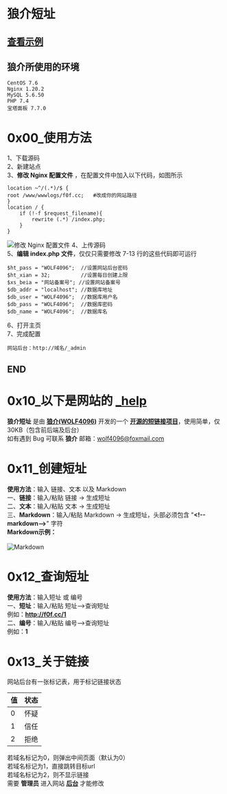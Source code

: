 # 狼介短址
## [查看示例][6]
## 狼介所使用的环境
    CentOS 7.6  
    Nginx 1.20.2  
    MySQL 5.6.50  
    PHP 7.4  
    宝塔面板 7.7.0
# 0x00_使用方法
1、下载源码  
2、新建站点  
3、**修改 Nginx 配置文件** ，在配置文件中加入以下代码，如图所示

    location ~^/(.*)/$ {
    root /www/wwwlogs/f0f.cc;   #改成你的网站路径
    }
    location / {
        if (!-f $request_filename){
            rewrite (.*) /index.php;
        }
    }
![修改 Nginx 配置文件][3]
4、上传源码  
5、**编辑 index.php 文件**，仅仅只需要修改 7-13 行的这些代码即可运行

    $ht_pass = "WOLF4096";  //设置网站后台密码
    $ht_xian = 32;          //设置每日创建上限
    $xs_beia = "网站备案号"; //设置网站备案号
    $db_addr = "localhost"; //数据库地址
    $db_user = "WOLF4096";  //数据库用户名
    $db_pass = "WOLF4096";  //数据库密码
    $db_name = "WOLF4096";  //数据库名
6、打开主页  
7、完成配置  

    网站后台：http://域名/_admin
## END

# 0x10_以下是网站的 [_help][7]

**狼介短址** 是由 **[狼介(WOLF4096)][1]** 开发的一个 **[开源的短链接项目][2]**，使用简单，仅 30KB（包含前后端及后台）  
如有遇到 Bug 可联系 **狼介**  邮箱：wolf4096@foxmail.com

# 0x11_创建短址
**使用方法**：输入 链接、文本 以及 Markdown  
一、**链接**：输入/粘贴 链接 → 生成短址  
二、**文本**：输入/粘贴 文本 → 生成短址  
三、**Markdown**：输入/粘贴 Markdown → 生成短址，头部必须包含 "**&lt;!--markdown--&gt;**" 字符  
**Markdown示例：**<br />  
![Markdown][4]

# 0x12_查询短址

**使用方法**：输入短址 或 编号  
一、**短址**：输入/粘贴 短址-->查询短址  
例如：**http://f0f.cc/1**  
二、**编号**：输入/粘贴 编号-->查询短址  
例如：**1**  

# 0x13_关于链接
网站后台有一张标记表，用于标记链接状态

|  值   | 状态  |
|  ----  | ----  |
| 0  | 怀疑 |
| 1  | 信任 |
| 2  | 拒绝 |

若域名标记为0，则弹出中间页面（默认为0）  
若域名标记为1，直接跳转目标url  
若域名标记为2，则不显示链接  
需要 **管理员** 进入网站 **[后台][5]** 才能修改

  [1]: https://blog.wolf4096.top
  [2]: https://github.com/WOLF4096
  [3]: https://s.cdnv1.hanwuss.com/static/upload/wolf4096/20220410/202204101321213130.png
  [4]: https://s.cdnv1.hanwuss.com/static/upload/wolf4096/20220410/202204101321216224.png
  [5]: http://f0f.cc/_admin
  [6]: http://f0f.cc
  [7]: http://f0f.cc/_help
